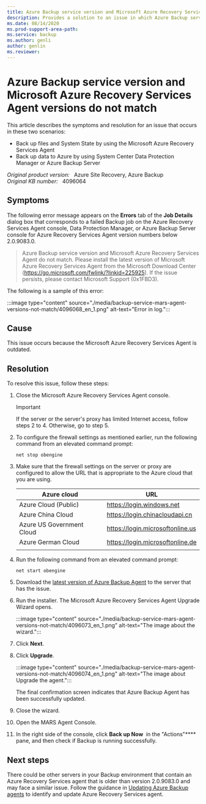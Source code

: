 ```yaml
---
title: Azure Backup service version and Microsoft Azure Recovery Services Agent versions do not match
description: Provides a solution to an issue in which Azure Backup service and Microsoft Azure Recovery Services Agent versions do not match (0x1FBD3).
ms.date: 08/14/2020
ms.prod-support-area-path: 
ms.service: backup
ms.author: genli
author: genlin
ms.reviewer: 
---
```

# Azure Backup service version and Microsoft Azure Recovery Services Agent versions do not match

This article describes the symptoms and resolution for an issue that occurs in these two scenarios:

- Back up files and System State by using the Microsoft Azure Recovery Services Agent
- Back up data to Azure by using System Center Data Protection Manager or Azure Backup Server

_Original product version:_ &nbsp; Azure Site Recovery, Azure Backup  
_Original KB number:_ &nbsp; 4096064

## Symptoms

The following error message appears on the **Errors** tab of the **Job Details** dialog box that corresponds to a failed Backup job on the Azure Recovery Services Agent console, Data Protection Manager, or Azure Backup Server console for Azure Recovery Services Agent version numbers below 2.0.9083.0.

> Azure Backup service version and Microsoft Azure Recovery Services Agent do not match. Please install the latest version of Microsoft Azure Recovery Services Agent from the Microsoft Download Center (https://go.microsoft.com/fwlink/?linkid=225925). If the issue persists, please contact Microsoft Support (0x1FBD3).

The following is a sample of this error:

:::image type="content" source="./media/backup-service-mars-agent-versions-not-match/4096068_en_1.png" alt-text="Error in log.":::

## Cause

This issue occurs because the Microsoft Azure Recovery Services Agent is outdated. 

## Resolution

To resolve this issue, follow these steps:

1. Close the Microsoft Azure Recovery Services Agent console.

    > [!IMPORTANT]
    > If the server or the server's proxy has limited Internet access, follow steps 2 to 4. Otherwise, go to step 5. 
2. To configure the firewall settings as mentioned earlier, run the following command from an elevated command prompt: 

    `net stop obengine`  
3. Make sure that the firewall settings on the server or proxy are configured to allow the URL that is appropriate to the Azure cloud that you are using. 

    | Azure cloud| URL |
    |---|---|
    | Azure Cloud (Public)| https://login.windows.net |
    | Azure China Cloud| https://login.chinacloudapi.cn |
    | Azure US Government Cloud| https://login.microsoftonline.us |
    | Azure German Cloud| https://login.microsoftonline.de |
    |||

4. Run the following command from an elevated command prompt: 

    `net start obengine`  
5. Download the [latest version of Azure Backup Agent](https://go.microsoft.com/fwlink/?linkid=229525) to the server that has the issue. 
6. Run the installer. The Microsoft Azure Recovery Services Agent Upgrade Wizard opens.

    :::image type="content" source="./media/backup-service-mars-agent-versions-not-match/4096073_en_1.png" alt-text="The image about the wizard.":::

7. Click **Next**.
8. Click **Upgrade**.

    :::image type="content" source="./media/backup-service-mars-agent-versions-not-match/4096074_en_1.png" alt-text="The image about Upgrade the agent.":::

    The final confirmation screen indicates that Azure Backup Agent has been successfully updated.
9. Close the wizard.
10. Open the MARS Agent Console.
11. In the right side of the console, click **Back up Now**  in the "Actions"**** pane, and then check if Backup is running successfully.

## Next steps

There could be other servers in your Backup environment that contain an Azure Recovery Services agent that is older than version 2.0.9083.0 and may face a similar issue.
Follow the guidance in [Updating Azure Backup agents](https://blogs.technet.microsoft.com/srinathv/2018/01/17/updating-azure-backup-agents/) to identify and update Azure Recovery Services agent.
